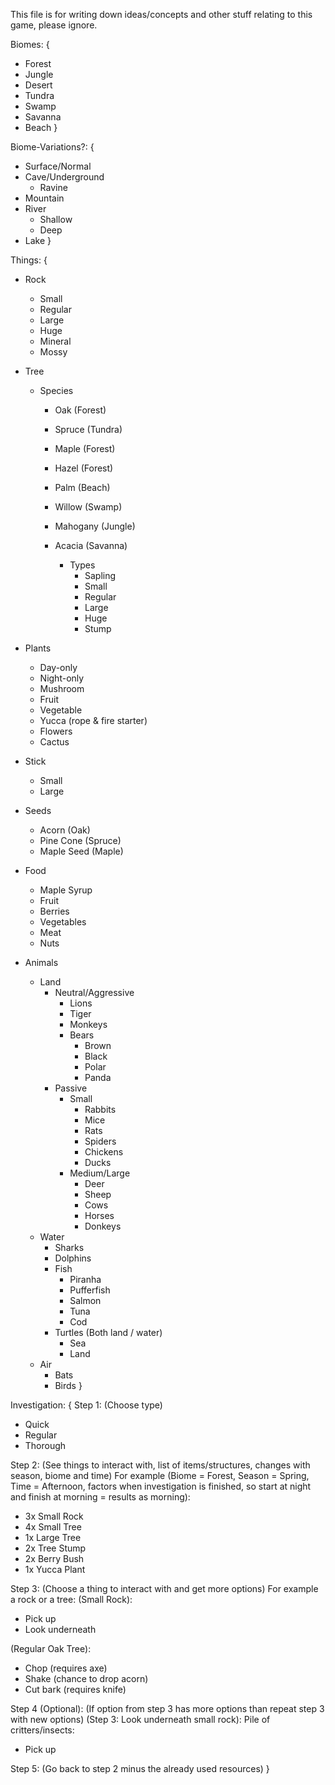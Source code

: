 This file is for writing down ideas/concepts and other stuff relating to this game, please ignore.

Biomes: {
- Forest
- Jungle
- Desert
- Tundra
- Swamp
- Savanna
- Beach
}

Biome-Variations?: {
- Surface/Normal
- Cave/Underground
    - Ravine
- Mountain
- River
    - Shallow
    - Deep
- Lake
}

Things: {
- Rock
    - Small
    - Regular
    - Large
    - Huge
    - Mineral
    - Mossy

- Tree
    - Species
        - Oak (Forest)
        - Spruce (Tundra)
        - Maple (Forest)
        - Hazel (Forest)
        - Palm (Beach)
        - Willow (Swamp)
        - Mahogany (Jungle)
        - Acacia (Savanna)

            - Types
                - Sapling
                - Small
                - Regular
                - Large
                - Huge
                - Stump

- Plants
    - Day-only
    - Night-only
    - Mushroom
    - Fruit
    - Vegetable
    - Yucca (rope & fire starter)
    - Flowers
    - Cactus

- Stick
    - Small
    - Large

- Seeds
    - Acorn (Oak)
    - Pine Cone (Spruce)
    - Maple Seed (Maple)

- Food
    - Maple Syrup
    - Fruit
    - Berries
    - Vegetables
    - Meat
    - Nuts

- Animals
    - Land
        - Neutral/Aggressive
            - Lions
            - Tiger
            - Monkeys
             - Bears
                - Brown
                - Black
                - Polar
                - Panda
        - Passive
            - Small
                - Rabbits
                - Mice
                - Rats
                - Spiders
                - Chickens
                - Ducks
            - Medium/Large
                - Deer
                - Sheep
                - Cows
                - Horses
                - Donkeys
    - Water
        - Sharks
        - Dolphins
        - Fish
             - Piranha
             - Pufferfish
             - Salmon
             - Tuna
             - Cod
        - Turtles (Both land / water)
            - Sea
            - Land
    - Air
        - Bats
        - Birds
}

Investigation: {
Step 1: (Choose type)
- Quick
- Regular
- Thorough

Step 2: (See things to interact with, list of items/structures, changes with season, biome and time)
For example (Biome = Forest, Season = Spring, Time = Afternoon, factors when investigation is finished, so start at night and finish at morning = results as morning):
- 3x Small Rock
- 4x Small Tree
- 1x Large Tree
- 2x Tree Stump
- 2x Berry Bush
- 1x Yucca Plant

Step 3: (Choose a thing to interact with and get more options)
For example a rock or a tree:
(Small Rock):
- Pick up
- Look underneath

(Regular Oak Tree):
- Chop (requires axe)
- Shake (chance to drop acorn)
- Cut bark (requires knife)

Step 4 (Optional): (If option from step 3 has more options than repeat step 3 with new options)
(Step 3: Look underneath small rock):
Pile of critters/insects:
- Pick up

Step 5: (Go back to step 2 minus the already used resources)
}